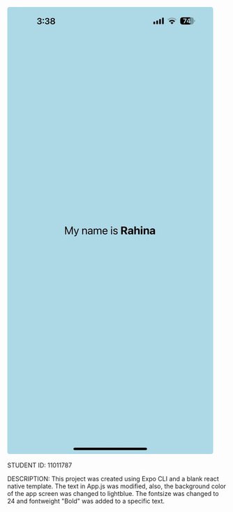
![Expo device app screenshot](<assets/expo-app screenshot.jpg>)

STUDENT ID: 11011787

DESCRIPTION: This project was created using Expo CLI and a blank react native template. The text in App.js was modified, also, the background color of the app screen was changed to lightblue. The fontsize was changed to 24 and fontweight "Bold" was added to a specific text.
